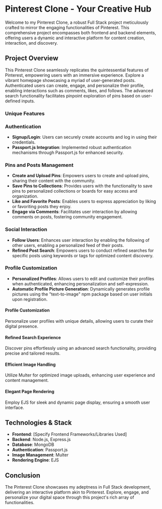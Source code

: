# Pinterest Clone - Your Creative Hub

Welcome to my Pinterest Clone, a robust Full Stack project meticulously crafted to mirror the engaging functionalities of Pinterest. This comprehensive project encompasses both frontend and backend elements, offering users a dynamic and interactive platform for content creation, interaction, and discovery.

## Project Overview

This Pinterest Clone seamlessly replicates the quintessential features of Pinterest, empowering users with an immersive experience. Explore a vibrant homepage showcasing a myriad of user-generated posts. Authenticated users can create, engage, and personalize their profile, enabling interactions such as comments, likes, and follows. The advanced search functionality facilitates pinpoint exploration of pins based on user-defined inputs.

### Unique Features

### Authentication

- **Signup/Login**: Users can securely create accounts and log in using their credentials.
- **Passport.js Integration**: Implemented robust authentication mechanisms through Passport.js for enhanced security.

### Pins and Posts Management

- **Create and Upload Pins**: Empowers users to create and upload pins, sharing their content with the community.
- **Save Pins to Collections**: Provides users with the functionality to save pins to personalized collections or boards for easy access and organization.
- **Like and Favorite Posts**: Enables users to express appreciation by liking or favoriting posts they enjoy.
- **Engage via Comments**: Facilitates user interaction by allowing comments on posts, fostering community engagement.

### Social Interaction

- **Follow Users**: Enhances user interaction by enabling the following of other users, enabling a personalized feed of their posts.
- **Refined Post Search**: Empowers users to conduct refined searches for specific posts using keywords or tags for optimized content discovery.

### Profile Customization

- **Personalized Profiles**: Allows users to edit and customize their profiles when authenticated, enhancing personalization and self-expression.
- **Automatic Profile Picture Generation**: Dynamically generates profile pictures using the "text-to-image" npm package based on user initials upon registration.

#### Profile Customization

Personalize user profiles with unique details, allowing users to curate their digital presence.

#### Refined Search Experience

Discover pins effortlessly using an advanced search functionality, providing precise and tailored results.

#### Efficient Image Handling

Utilize Multer for optimized image uploads, enhancing user experience and content management.

#### Elegant Page Rendering

Employ EJS for sleek and dynamic page display, ensuring a smooth user interface.

## Technologies & Stack

- **Frontend**: [Specify Frontend Frameworks/Libraries Used]
- **Backend**: Node.js, Express.js
- **Database**: MongoDB
- **Authentication**: Passport.js
- **Image Management**: Multer
- **Rendering Engine**: EJS

## Conclusion

The Pinterest Clone showcases my adeptness in Full Stack development, delivering an interactive platform akin to Pinterest. Explore, engage, and personalize your digital space through this project's rich array of functionalities.
